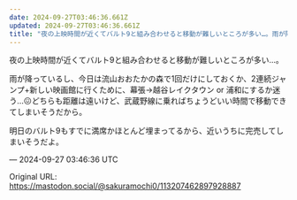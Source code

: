 ```yaml
---
date: 2024-09-27T03:46:36.661Z
updated: 2024-09-27T03:46:36.661Z
title: "夜の上映時間が近くてバルト9と組み合わせると移動が難しいところが多い…。雨が降っ[...]"
---
```


<p>夜の上映時間が近くてバルト9と組み合わせると移動が難しいところが多い…。</p><p>雨が降っているし、今日は流山おおたかの森で1回だけにしておくか、2連続ジャンプ+新しい映画館に行くために、幕張→越谷レイクタウン or 浦和にするか迷う…😖どちらも距離は遠いけど、武蔵野線に乗ればちょうどいい時間で移動できてしまいそうだから。</p><p>明日のバルト9もすでに満席かほとんど埋まってるから、近いうちに完売してしまいそうだよ。</p>

&mdash; 2024-09-27 03:46:36 UTC

Original URL: https://mastodon.social/@sakuramochi0/113207462897928887
